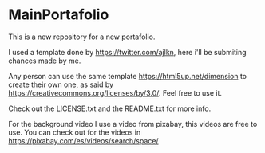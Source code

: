 # MainPortafolio

This is a new repository for a new portafolio.

I used a template done by https://twitter.com/ajlkn, here i'll be submiting chances made by me.

Any person can use the same template https://html5up.net/dimension to create their own one, as said by https://creativecommons.org/licenses/by/3.0/. Feel free to use it.

Check out the LICENSE.txt and the README.txt for more info.

For the background video I use a video from pixabay, this videos are free to use. You can check out for the videos in https://pixabay.com/es/videos/search/space/
